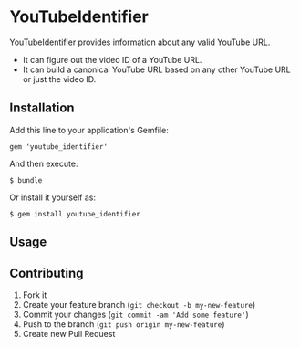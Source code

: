 # YouTubeIdentifier

YouTubeIdentifier provides information about any valid YouTube URL.

- It can figure out the video ID of a YouTube URL.
- It can build a canonical YouTube URL based on any other YouTube URL or just the video ID.

## Installation

Add this line to your application's Gemfile:

    gem 'youtube_identifier'

And then execute:

    $ bundle

Or install it yourself as:

    $ gem install youtube_identifier

## Usage

## Contributing

1. Fork it
2. Create your feature branch (`git checkout -b my-new-feature`)
3. Commit your changes (`git commit -am 'Add some feature'`)
4. Push to the branch (`git push origin my-new-feature`)
5. Create new Pull Request

